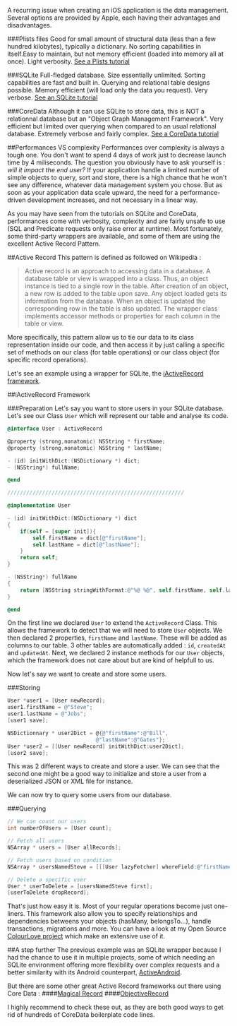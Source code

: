 A recurring issue when creating an iOS application is the data management. Several options are provided by Apple, each having their advantages and disadvantages.

###Plists files
Good for small amount of structural data (less than a few hundred kilobytes), typically a dictionary. No sorting capabilities in itself.Easy to maintain, but not memory efficient (loaded into memory all at once). Light verbosity.
[See a Plists tutorial](http://nscookbook.com/2013/02/ios-programming-recipe-13-using-property-lists-plists/)

###SQLite
Full-fledged database. Size essentially unlimited. Sorting capabilities are fast and built in. Querying and relational table designs possible. Memory efficient (will load only the data you request). Very verbose.
[See an SQLite tutorial](http://www.raywenderlich.com/913/sqlite-tutorial-for-ios-making-our-app)

###CoreData
Although it can use SQLite to store data, this is NOT a relationnal database but an "Object Graph Management Framework". Very efficient but limited over querying when compared to an usual relational database. Extremely verbose and fairly complex.
[See a CoreData tutorial](http://www.raywenderlich.com/934/core-data-tutorial-for-ios-getting-started)


##Performances VS complexity
Performances over complexity is always a tough one. You don't want to spend 4 days of work just to decrease launch time by 4 miliseconds. The question you obviously have to ask yourself is : *will it impact the end user?*
If your application handle a limited number of simple objects to query, sort and store, there is a high chance that he won't see any difference, whatever data management system you chose. But as soon as your application data scale upward, the need for a performance-driven development increases, and not necessary in a linear way.

As you may have seen from the tutorials on SQLite and CoreData, performances come with verbosity, complexity and are fairly unsafe to use (SQL and Predicate requests only raise error at runtime). Most fortunately, some third-party wrappers are available, and some of them are using the excellent Active Record Pattern.

##Active Record
This pattern is defined as followed on Wikipedia :
>Active record is an approach to accessing data in a database. A database table or view is wrapped into a class. Thus, an object instance is tied to a single row in the table. After creation of an object, a new row is added to the table upon save. Any object loaded gets its information from the database. When an object is updated the corresponding row in the table is also updated. The wrapper class implements accessor methods or properties for each column in the table or view.

More specifically, this pattern allow us to tie our data to its class representation inside our code, and then access it by just calling a specific set of methods on our class (for table operations) or our class object (for specific record operations).

Let's see an example using a wrapper for SQLite, the [iActiveRecord framework](https://github.com/AlexDenisov/iActiveRecord/wiki/iActiveRecord-description).

##iActiveRecord Framework

###Preparation
Let's say you want to store users in your SQLite database. Let's see our Class `User` which will represent our table and analyse its code.

```objective-c
@interface User : ActiveRecord

@property (strong,nonatomic) NSString * firstName;
@property (strong,nonatomic) NSString * lastName;

- (id) initWithDict:(NSDictionary *) dict;
- (NSString*) fullName;

@end

////////////////////////////////////////////////////////

@implementation User

- (id) initWithDict:(NSDictionary *) dict
{
    if(self = [super init]){
        self.firstName = dict[@"firstName"];
        self.lastName = dict[@"lastName"];
    }
    return self;
}

- (NSString*) fullName
{
    return [NSString stringWithFormat:@"%@ %@", self.firstName, self.lastName];
}

@end
```

On the first line we declared `User` to extend the `ActiveRecord` Class. This allows the framework to detect that we will need to store `User` objects.
We then declared 2 properties, `firstName` and `lastName`. These will be added as columns to our table. 3 other tables are automatically added : `id`, `createdAt` and `updatedAt`.
Next, we declared 2 instance methods for our `User` objects, which the framework does not care about but are kind of helpfull to us.

Now let's say we want to create and store some users.

###Storing
```objective-c
User *user1 = [User newRecord];
user1.firstName = @"Steve";
user1.lastName = @"Jobs";
[user1 save];

NSDictionnary * user2Dict = @{@"firstName":@"Bill",
                            @"lastName":@"Gates"};
User *user2 = [[User newRecord] initWithDict:user2Dict];
[user2 save];
```

This was 2 different ways to create and store a user. We can see that the second one might be a good way to initialize and store a user from a deserialized JSON or XML file for instance.

We can now try to query some users from our database.

###Querying

```objective-c
// We can count our users
int numberOfUsers = [User count];

// Fetch all users
NSArray * users = [User allRecords];

// Fetch users based on condition
NSArray * usersNamedSteve = [[[User lazyFetcher] whereField:@"firstName" equalToValue:@"Steve"] fetchRecords];

// Delete a specific user
User * userToDelete = [usersNamedSteve first];
[userToDelete dropRecord];
```

That's just how easy it is. Most of your regular operations become just one-liners. This framework also allow you to specify relationships and dependencies betweens your objects (hasMany, belongsTo...), handle transactions, migrations and more. You can have a look at my Open Source [ColourLove project](http://alexiscreuzot.com/ColourLove/) which make an extensive use of it.


##A step further
The previous example was an SQLite wrapper because I had the chance to use it in multiple projects, some of which needing an SQLite environment offering more flexibility over complex requests and a better similarity with its Android counterpart, [ActiveAndroid](http://www.activeandroid.com/).

But there are some other great Active Record frameworks out there using Core Data :
####[Magical Record](https://github.com/magicalpanda/magicalrecord)
####[ObjectiveRecord](https://github.com/mneorr/ObjectiveRecord)

I highly recommend to check these out, as they are both good ways to get rid of hundreds of CoreData boilerplate code lines.